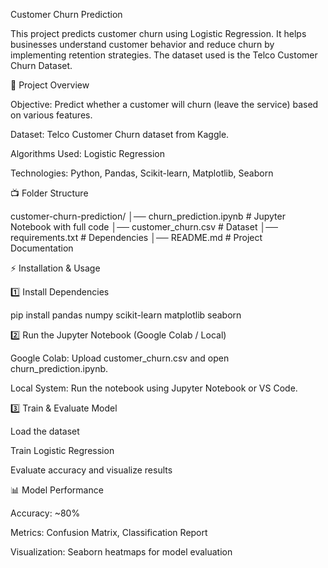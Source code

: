 Customer Churn Prediction

This project predicts customer churn using Logistic Regression. It helps businesses understand customer behavior and reduce churn by implementing retention strategies. The dataset used is the Telco Customer Churn Dataset.

📌 Project Overview

Objective: Predict whether a customer will churn (leave the service) based on various features.

Dataset: Telco Customer Churn dataset from Kaggle.

Algorithms Used: Logistic Regression

Technologies: Python, Pandas, Scikit-learn, Matplotlib, Seaborn

📺 Folder Structure

customer-churn-prediction/
│── churn_prediction.ipynb   # Jupyter Notebook with full code
│── customer_churn.csv       # Dataset
│── requirements.txt         # Dependencies
│── README.md                # Project Documentation

⚡ Installation & Usage

1️⃣ Install Dependencies

pip install pandas numpy scikit-learn matplotlib seaborn

2️⃣ Run the Jupyter Notebook (Google Colab / Local)

Google Colab: Upload customer_churn.csv and open churn_prediction.ipynb.

Local System: Run the notebook using Jupyter Notebook or VS Code.

3️⃣ Train & Evaluate Model

Load the dataset

Train Logistic Regression

Evaluate accuracy and visualize results

📊 Model Performance

Accuracy: ~80%

Metrics: Confusion Matrix, Classification Report

Visualization: Seaborn heatmaps for model evaluation




